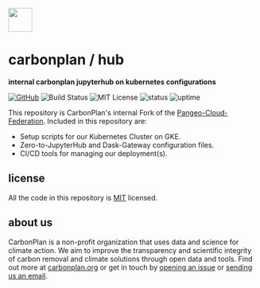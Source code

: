 <img
  src='https://carbonplan-assets.s3.amazonaws.com/monogram/dark-small.png'
  height='48'
/>

# carbonplan / hub

**internal carbonplan jupyterhub on kubernetes configurations**

[![GitHub][github-badge]][github]
![Build Status][]
![MIT License][]
![status][]
![uptime][]


[github]: https://github.com/carbonplan/hub
[github-badge]: https://flat.badgen.net/badge/-/github?icon=github&label
[build status]: https://flat.badgen.net/github/checks/carbonplan/hub/prod
[mit license]: https://flat.badgen.net/badge/license/MIT/blue
[status]: https://flat.badgen.net/uptime-robot/status/m784948171-ed6b2fa5f22e060d1b5ec6ff
[uptime]: https://flat.badgen.net/uptime-robot/month/m784948171-ed6b2fa5f22e060d1b5ec6ff

This repository is CarbonPlan's internal Fork of the [Pangeo-Cloud-Federation](https://github.com/pangeo-data/pangeo-cloud-federation). Included in this repository are:

- Setup scripts for our Kubernetes Cluster on GKE.
- Zero-to-JupyterHub and Dask-Gateway configuration files.
- CI/CD tools for managing our deployment(s).


## license

All the code in this repository is [MIT](https://choosealicense.com/licenses/mit/) licensed.

## about us

CarbonPlan is a non-profit organization that uses data and science for climate action. We aim to improve the transparency and scientific integrity of carbon removal and climate solutions through open data and tools. Find out more at [carbonplan.org](https://carbonplan.org/) or get in touch by [opening an issue](https://github.com/carbonplan/hub/issues/new) or [sending us an email](mailto:hello@carbonplan.org).
